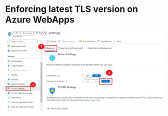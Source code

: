 
Enforcing latest TLS version on Azure WebApps
==
 ![Image](/Enforcing-latest-TLS-version-on-Azure-WebApps/media/Enforce_latest_TLS_version.jpg "icon")
 
